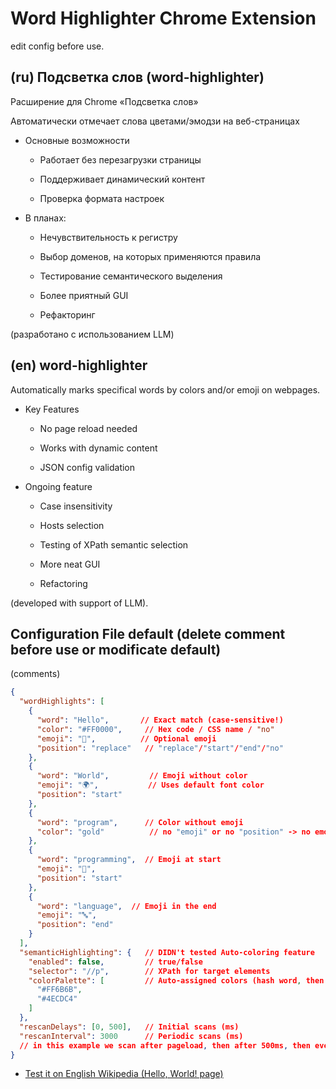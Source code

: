 # Word Highlighter Chrome Extension  

edit config before use.

## (ru) Подсветка слов (word-highlighter)

Расширение для Chrome «Подсветка слов»

Автоматически отмечает слова цветами/эмодзи на веб-страницах

- Основные возможности

    - Работает без перезагрузки страницы

    - Поддерживает динамический контент

    - Проверка формата настроек

- В планах:

    - Нечувствительность к регистру    

    - Выбор доменов, на которых применяются правила
    
    - Тестирование семантического выделения
    
    - Более приятный GUI

    - Рефакторинг

(разработано с использованием LLM)


## (en) word-highlighter

Automatically marks specifical words by colors and/or emoji on webpages.

- Key Features

    - No page reload needed

    - Works with dynamic content

    - JSON config validation

- Ongoing feature

    - Case insensitivity

    - Hosts selection
    
    - Testing of XPath semantic selection
    
    - More neat GUI

    - Refactoring

(developed with support of LLM).

## Configuration File default (delete comment before use or modificate default)

(comments)

```json
{
  "wordHighlights": [
    {
      "word": "Hello",       // Exact match (case-sensitive!)
      "color": "#FF0000",     // Hex code / CSS name / "no"
      "emoji": "👋",          // Optional emoji
      "position": "replace"   // "replace"/"start"/"end"/"no"
    },
    {
      "word": "World",         // Emoji without color
      "emoji": "🌍",           // Uses default font color
      "position": "start"
    },
    {
      "word": "program",      // Color without emoji
      "color": "gold"          // no "emoji" or no "position" -> no emoji
    },
    {
      "word": "programming",  // Emoji at start
      "emoji": "📙",
      "position": "start"
    },
    {
      "word": "language",  // Emoji in the end
      "emoji": "🔤",
      "position": "end"
    }
  ],
  "semanticHighlighting": {   // DIDN't tested Auto-coloring feature
    "enabled": false,         // true/false
    "selector": "//p",        // XPath for target elements
    "colorPalette": [         // Auto-assigned colors (hash word, then select by hash from this list)
      "#FF6B6B", 
      "#4ECDC4"
    ]
  },
  "rescanDelays": [0, 500],   // Initial scans (ms)
  "rescanInterval": 3000      // Periodic scans (ms)
  // in this example we scan after pageload, then after 500ms, then every 3 seconds (3000 ms)
}
```

- [Test it on English Wikipedia (Hello, World! page)](https://en.wikipedia.org/wiki/%22Hello,_World!%22_program)  
